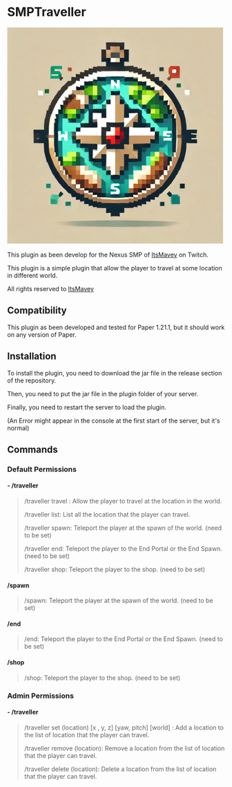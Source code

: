 # SMPTraveller

<img src="logo.png" width="500" height="auto">

This plugin as been develop for the Nexus SMP of [ItsMavey](https://twitch.tv/itsmavey) on Twitch.

This plugin is a simple plugin that allow the player to travel at some location in different world.

All rights reserved to [ItsMavey](https://twitch.tv/itsmavey)

## Compatibility

This plugin as been developed and tested for Paper 1.21.1, but it should work on any version of Paper.

## Installation

To install the plugin, you need to download the jar file in the release section of the repository.

Then, you need to put the jar file in the plugin folder of your server.

Finally, you need to restart the server to load the plugin.

(An Error might appear in the console at the first start of the server, but it's normal)

## Commands 

### Default Permissions

#### - /traveller

> /traveller travel <location>: Allow the player to travel at the location in the world. 
> 
> /traveller list: List all the location that the player can travel.
> 
> /traveller spawn: Teleport the player at the spawn of the world. (need to be set)
> 
> /traveller end: Teleport the player to the End Portal or the End Spawn. (need to be set)
> 
> /traveller shop: Teleport the player to the shop. (need to be set)
> 

#### /spawn

> 
> /spawn: Teleport the player at the spawn of the world. (need to be set)


#### /end

> /end: Teleport the player to the End Portal or the End Spawn. (need to be set)


#### /shop

> /shop: Teleport the player to the shop. (need to be set)


### Admin Permissions

#### - /traveller

> /traveller set (location) [x , y, z] [yaw, pitch] [world] : Add a location to the list of location that the player can travel.
>
> /traveller remove (location): Remove a location from the list of location that the player can travel.
>
> /traveller delete (location): Delete a location from the list of location that the player can travel.

